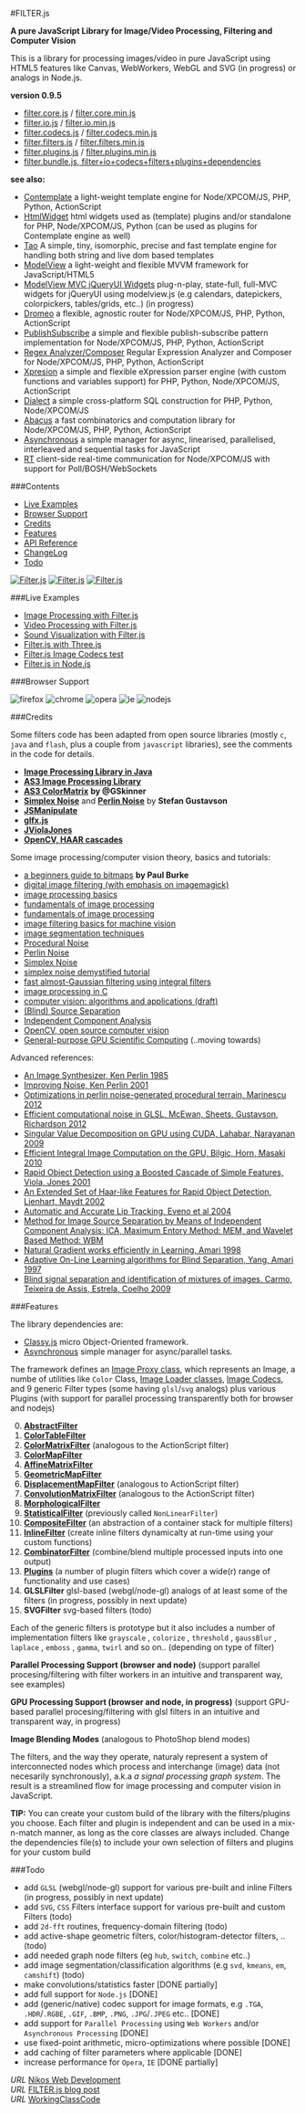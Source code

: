 #FILTER.js 


__A pure JavaScript Library for Image/Video Processing, Filtering and Computer Vision__


This is a library for processing images/video in pure JavaScript using HTML5 features like Canvas, WebWorkers, WebGL and SVG (in progress) or analogs in Node.js.  


**version 0.9.5**


* [filter.core.js](https://raw.githubusercontent.com/foo123/FILTER.js/master/build/filter.core.js) / [filter.core.min.js](https://raw.githubusercontent.com/foo123/FILTER.js/master/build/filter.core.min.js)
* [filter.io.js](https://raw.githubusercontent.com/foo123/FILTER.js/master/build/filter.io.js) / [filter.io.min.js](https://raw.githubusercontent.com/foo123/FILTER.js/master/build/filter.io.min.js)
* [filter.codecs.js](https://raw.githubusercontent.com/foo123/FILTER.js/master/build/filter.codecs.js) / [filter.codecs.min.js](https://raw.githubusercontent.com/foo123/FILTER.js/master/build/filter.codecs.min.js)
* [filter.filters.js](https://raw.githubusercontent.com/foo123/FILTER.js/master/build/filter.filters.js) / [filter.filters.min.js](https://raw.githubusercontent.com/foo123/FILTER.js/master/build/filter.filters.min.js)
* [filter.plugins.js](https://raw.githubusercontent.com/foo123/FILTER.js/master/build/filter.plugins.js) / [filter.plugins.min.js](https://raw.githubusercontent.com/foo123/FILTER.js/master/build/filter.plugins.min.js)
* [filter.bundle.js, filter+io+codecs+filters+plugins+dependencies](https://raw.githubusercontent.com/foo123/FILTER.js/master/build/filter.bundle.js)


**see also:**  

* [Contemplate](https://github.com/foo123/Contemplate) a light-weight template engine for Node/XPCOM/JS, PHP, Python, ActionScript
* [HtmlWidget](https://github.com/foo123/HtmlWidget) html widgets used as (template) plugins and/or standalone for PHP, Node/XPCOM/JS, Python (can be used as plugins for Contemplate engine as well)
* [Tao](https://github.com/foo123/Tao.js) A simple, tiny, isomorphic, precise and fast template engine for handling both string and live dom based templates
* [ModelView](https://github.com/foo123/modelview.js) a light-weight and flexible MVVM framework for JavaScript/HTML5
* [ModelView MVC jQueryUI Widgets](https://github.com/foo123/modelview-widgets) plug-n-play, state-full, full-MVC widgets for jQueryUI using modelview.js (e.g calendars, datepickers, colorpickers, tables/grids, etc..) (in progress)
* [Dromeo](https://github.com/foo123/Dromeo) a flexible, agnostic router for Node/XPCOM/JS, PHP, Python, ActionScript
* [PublishSubscribe](https://github.com/foo123/PublishSubscribe) a simple and flexible publish-subscribe pattern implementation for Node/XPCOM/JS, PHP, Python, ActionScript
* [Regex Analyzer/Composer](https://github.com/foo123/RegexAnalyzer) Regular Expression Analyzer and Composer for Node/XPCOM/JS, PHP, Python, ActionScript
* [Xpresion](https://github.com/foo123/Xpresion) a simple and flexible eXpression parser engine (with custom functions and variables support) for PHP, Python, Node/XPCOM/JS, ActionScript
* [Dialect](https://github.com/foo123/Dialect) a simple cross-platform SQL construction for PHP, Python, Node/XPCOM/JS
* [Abacus](https://github.com/foo123/Abacus) a fast combinatorics and computation library for Node/XPCOM/JS, PHP, Python, ActionScript
* [Asynchronous](https://github.com/foo123/asynchronous.js) a simple manager for async, linearised, parallelised, interleaved and sequential tasks for JavaScript
* [RT](https://github.com/foo123/RT) client-side real-time communication for Node/XPCOM/JS with support for Poll/BOSH/WebSockets


###Contents

* [Live Examples](#live-examples)
* [Browser Support](#browser-support)
* [Credits](#credits)
* [Features](#features)
* [API Reference](/api-reference.md)
* [ChangeLog](/changelog.md)
* [Todo](#todo)


[![Filter.js](/screenshots/filters-image-process.png)](http://foo123.github.com/examples/filter/)
[![Filter.js](/screenshots/filters-video-process.png)](http://foo123.github.com/examples/filter-video/)
[![Filter.js](/screenshots/filter-sound-vis.png)](http://foo123.github.com/examples/filter-sound/)



###Live Examples
* [Image Processing with Filter.js](http://foo123.github.com/examples/filter/)
* [Video Processing with Filter.js](http://foo123.github.com/examples/filter-video/)
* [Sound Visualization with Filter.js](http://foo123.github.com/examples/filter-sound/)
* [Filter.js with Three.js](http://foo123.github.com/examples/filter-three/)
* [Filter.js Image Codecs test](http://foo123.github.com/examples/filter-codecs/)
* [Filter.js in Node.js](/examples/node)


###Browser Support

![firefox](/screenshots/firefox.png) ![chrome](/screenshots/chrome.png) ![opera](/screenshots/opera.png) ![ie](/screenshots/ie.png) ![nodejs](/screenshots/node.png)


###Credits

Some filters code has been adapted from open source libraries (mostly `c`, `java` and `flash`, plus a couple from `javascript` libraries), see the comments in the code for details.


* [**Image Processing Library in Java**](http://www.jhlabs.com/ip/filters/)
* [**AS3 Image Processing Library**](http://je2050.de/imageprocessing/)
* [**AS3 ColorMatrix**](http://gskinner.com/blog/archives/2007/12/colormatrix_cla.html) **by @GSkinner**
* [**Simplex Noise**](https://github.com/kev009/craftd/blob/master/plugins/survival/mapgen/noise/simplexnoise1234.c) and [**Perlin Noise**](https://github.com/kev009/craftd/blob/master/plugins/survival/mapgen/noise/noise1234.c) by **Stefan Gustavson**
* [**JSManipulate**](https://github.com/JoelBesada/JSManipulate)
* [**glfx.js**](https://github.com/evanw/glfx.js)
* [**JViolaJones**](http://code.google.com/p/jviolajones/)
* [**OpenCV, HAAR cascades**](http://opencv.org/)



Some image processing/computer vision theory, basics and tutorials:


* [a beginners guide to bitmaps](http://paulbourke.net/dataformats/bitmaps/) **by Paul Burke**
* [digital image filtering (with emphasis on imagemagick)](http://www.fmwconcepts.com/imagemagick/digital_image_filtering.pdf)
* [image processing basics](http://www.csd.uwo.ca/courses/CS4487a/Lectures/lec03_image_proc.pdf)
* [fundamentals of image processing]( http://www.tnw.tudelft.nl/fileadmin/Faculteit/TNW/Over_de_faculteit/Afdelingen/Imaging_Science_and_Technology/Research/Research_Groups/Quantitative_Imaging/Education/doc/FIP2_3.pdf)
* [fundamentals of image processing](http://www.cs.dartmouth.edu/farid/downloads/tutorials/fip.pdf)
* [image filtering basics for machine vision](http://www.cse.usf.edu/~r1k/MachineVisionBook/MachineVision.files/MachineVision_Chapter4.pdf)
* [image segmentation techniques](http://www.bioss.ac.uk/people/chris/ch4.pdf)
* [Procedural Noise](https://en.wikipedia.org/wiki/Procedural_generation)
* [Perlin Noise](https://en.wikipedia.org/wiki/Perlin_noise)
* [Simplex Noise](https://en.wikipedia.org/wiki/Simplex_noise)
* [simplex noise demystified tutorial](http://staffwww.itn.liu.se/~stegu/simplexnoise/simplexnoise.pdf)
* [fast almost-Gaussian filtering using integral filters](http://www.csse.uwa.edu.au/~pk/research/pkpapers/FastGaussianSmoothing.pdf)
* [image processing in C](http://homepages.inf.ed.ac.uk/rbf/BOOKS/PHILLIPS/)
* [computer vision: algorithms and applications (draft)](http://szeliski.org/Book/)
* [(Blind) Source Separation](https://en.wikipedia.org/wiki/Blind_signal_separation)
* [Independent Component Analysis](https://en.wikipedia.org/wiki/Independent_component_analysis)
* [OpenCV, open source computer vision](http://opencv.org/)
* [General-purpose GPU Scientific Computing](https://en.wikipedia.org/wiki/General-purpose_computing_on_graphics_processing_units) (..moving towards)


Advanced references:

* [An Image Synthesizer, Ken Perlin 1985](https://design.osu.edu/carlson/history/PDFs/p287-perlin.pdf)
* [Improving Noise, Ken Perlin 2001](http://mrl.nyu.edu/~perlin/paper445.pdf)
* [Optimizations in perlin noise-generated procedural terrain, Marinescu 2012](http://www.cs.ubbcluj.ro/~studia-i/2012-2/05-Marinescu.pdf)
* [Efficient computational noise in GLSL, McEwan, Sheets, Gustavson, Richardson 2012](http://arxiv.org/pdf/1204.1461.pdf)
* [Singular Value Decomposition on GPU using CUDA, Lahabar, Narayanan 2009](http://www.pascal-man.com/navigation/faq-java-browser/GPU/Sheetal09Singular.pdf)
* [Efficient Integral Image Computation on the GPU, Bilgic, Horn, Masaki 2010](http://dspace.mit.edu/openaccess-disseminate/1721.1/71883)
* [Rapid Object Detection using a Boosted Cascade of Simple Features, Viola, Jones 2001](http://www.cs.cmu.edu/~efros/courses/LBMV07/Papers/viola-cvpr-01.pdf)
* [An Extended Set of Haar-like Features for Rapid Object Detection, Lienhart, Maydt 2002](http://www.lienhart.de/Prof._Dr._Rainer_Lienhart/Source_Code_files/ICIP2002.pdf)
* [Automatic and Accurate Lip Tracking, Eveno et al 2004](http://citeseerx.ist.psu.edu/viewdoc/download?doi=10.1.1.95.6646&rep=rep1&type=pdf)
* [Method for Image Source Separation by Means of Independent Component Analysis: ICA, Maximum Entory Method: MEM, and Wavelet Based Method:
WBM](http://citeseerx.ist.psu.edu/viewdoc/download?doi=10.1.1.675.4494&rep=rep1&type=pdf)
* [Natural Gradient works efficiently in Learning, Amari 1998](http://www.maths.tcd.ie/~mnl/store/Amari1998a.pdf)
* [Adaptive On-Line Learning algorithms for Blind Separation, Yang, Amari 1997](http://citeseerx.ist.psu.edu/viewdoc/download?doi=10.1.1.37.7984&rep=rep1&type=pdf)
* [Blind signal separation and identification of mixtures of images, Carmo, Teixeira de Assis, Estrela, Coelho 2009](https://arxiv.org/ftp/arxiv/papers/1603/1603.08095.pdf)



###Features

The library dependencies are:

* [Classy.js](https://github.com/foo123/classy.js) micro Object-Oriented framework.
* [Asynchronous](https://github.com/foo123/asynchronous.js) simple manager for async/parallel tasks.

The framework defines an [Image Proxy class](/api-reference.md#image-class), which represents an Image, a numbe of utilities like `Color` Class, [Image Loader classes](/api-reference.md#loader--binaryloader--htmlimageloader-classes), [Image Codecs](/api-reference.md#codecs), and 9 generic Filter types (some having `glsl`/`svg` analogs) plus various Plugins (with support for parallel processing transparently both for browser and nodejs)

0. [__AbstractFilter__](/api-reference.md#generic-abstract-filter)
1. [__ColorTableFilter__](/api-reference.md#color-table-filter) 
2. [__ColorMatrixFilter__](/api-reference.md#color-matrix-filter) (analogous to the ActionScript filter)
3. [__ColorMapFilter__](/api-reference.md#color-map-filter)
4. [__AffineMatrixFilter__](/api-reference.md#affine-matrix-filter)
5. [__GeometricMapFilter__](/api-reference.md#geometric-map-filter)
6. [__DisplacementMapFilter__](/api-reference.md#displacement-map-filter) (analogous to ActionScript filter)
7. [__ConvolutionMatrixFilter__](/api-reference.md#convolution-matrix-filter) (analogous to the ActionScript filter)
8. [__MorphologicalFilter__](/api-reference.md#morphological-filter)
9. [__StatisticalFilter__](/api-reference.md#statistical-filter)  (previously called `NonLinearFilter`)
10. [__CompositeFilter__](/api-reference.md#composite-filter) (an abstraction of a container stack for multiple filters)
11. [__InlineFilter__](/api-reference.md#plugins-and-inline-filters) (create inline filters dynamicalty at run-time using your custom functions)
12. [__CombinatorFilter__](/api-reference.md#combinator-filter) (combine/blend multiple processed inputs into one output)
13. [__Plugins__](/api-reference.md#plugins-and-inline-filters) (a number of plugin filters which cover a wide(r) range of functionality and use cases)
14. __GLSLFilter__ glsl-based (webgl/node-gl) analogs of at least some of the filters (in progress, possibly in next update)
15. __SVGFilter__ svg-based filters (todo)


Each of the generic filters is prototype but it also includes a number of implementation filters like  `grayscale` , `colorize` , `threshold` , `gaussBlur` , `laplace` , `emboss` , `gamma`, `twirl` and so on.. (depending on type of filter)


__Parallel Processing Support (browser and node)__ (support parallel procesing/filtering with filter workers in an intuitive and transparent way, see examples)

__GPU Processing Support (browser and node, in progress)__ (support GPU-based parallel procesing/filtering with glsl filters in an intuitive and transparent way, in progress)


__Image Blending Modes__ (analogous to PhotoShop blend modes)


The filters, and the way they operate, naturaly represent a system of interconnected nodes which process and interchange (image) data (not necesarily synchronously), a.k.a *a signal processing graph system*. The result is a streamlined flow for image processing and computer vision in JavaScript.


**TIP:**  You can create your custom build of the library with the filters/plugins you choose. 
Each filter and plugin is independent and can be used in a mix-n-match manner, as long as the core classes are always included. 
Change the dependencies file(s) to include your own selection of filters and plugins for your custom build



###Todo
* add `GLSL` (webgl/node-gl) support for various pre-built and inline Filters (in progress, possibly in next update)
* add `SVG`, `CSS` Filters interface support for various pre-built and custom Filters (todo)
* add `2d-fft` routines, frequency-domain filtering (todo)
* add active-shape geometric filters, color/histogram-detector filters, .. (todo)
* add needed graph node filters (eg `hub`, `switch`, `combine` etc..)
* add image segmentation/classification algorithms (e.g `svd`, `kmeans`, `em`, `camshift`) (todo)
* make convolutions/statistics faster [DONE partially]
* add full support for `Node.js` [DONE]
* add (generic/native) codec support for image formats, e.g `.TGA`, `.HDR`/`.RGBE`, `.GIF`, `.BMP`, `.PNG`, `.JPG`/`.JPEG` etc.. [DONE]
* add support for `Parallel Processing` using `Web Workers` and/or `Asynchronous Processing` [DONE]
* use fixed-point arithmetic, micro-optimizations where possible [DONE]
* add caching of filter parameters where applicable [DONE]
* increase performance for `Opera`, `IE`  [DONE partially]


*URL* [Nikos Web Development](http://nikos-web-development.netai.net/ "Nikos Web Development")  
*URL* [FILTER.js blog post](http://nikos-web-development.netai.net/blog/image-processing-in-javascript-and-html5-canvas/ "FILTER.js blog post")  
*URL* [WorkingClassCode](http://workingclasscode.uphero.com/ "Working Class Code")  
